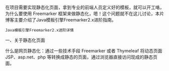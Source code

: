 在项目需要实现静态化页面，拿到专业的前端人员定义好的模板，就可以开工咯，为什么要使用 Freemarker 框架来做静态化，嗯！这个问题就不在这儿讨论，本片博客主要介绍了Java模板引擎Freemarker2.x进阶指南。

    Java模板引擎Freemarker2.x进阶详情

一、关于静态化页面

什么是网页静态化：通过一些技术手段 Freemarker 或者 Thymeleaf 将动态页面JSP、asp.net、php 等转换成静态的页面，通过浏览器直接访问现成的静态页面。
